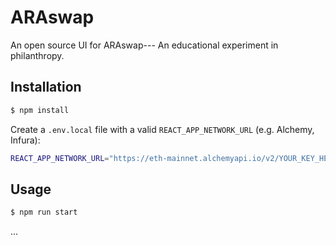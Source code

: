 # ARAswap

An open source UI for ARAswap--- An educational experiment in philanthropy.

## Installation

```bash
$ npm install
```

Create a `.env.local` file with a valid `REACT_APP_NETWORK_URL` (e.g. Alchemy,
Infura):

```bash
REACT_APP_NETWORK_URL="https://eth-mainnet.alchemyapi.io/v2/YOUR_KEY_HERE"
```

## Usage

```bash
$ npm run start
```


...
